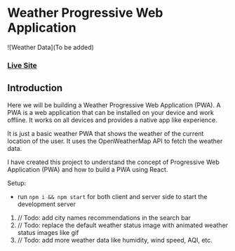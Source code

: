# Weather Progressive Web Application
![Weather Data](To be added)

### [Live Site](https:/weather_pwa.dineshsutihar.me/)

## Introduction
Here we will be building a Weather Progressive Web Application (PWA). A PWA is a web application that can be installed on your device and work offline. It works on all devices and provides a native app like experience.

It is just a basic weather PWA that shows the weather of the current location of the user. It uses the OpenWeatherMap API to fetch the weather data.

I have created this project to understand the concept of Progressive Web Application (PWA) and how to build a PWA using React.

Setup:
- run ```npm i && npm start``` for both client and server side to start the development server


1. // Todo: add city names recommendations in the search bar
2. // Todo: replace the default weather status image with animated weather status images like gif
3. // Todo: add more weather data like humidity, wind speed, AQI, etc.
